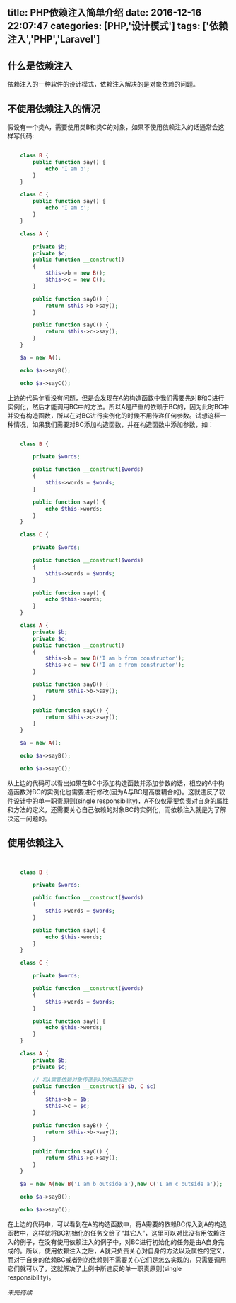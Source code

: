 title: PHP依赖注入简单介绍
date: 2016-12-16 22:07:47
categories: [PHP,'设计模式']
tags: ['依赖注入','PHP','Laravel']
---

## 什么是依赖注入

依赖注入的一种软件的设计模式，依赖注入解决的是对象依赖的问题。

## 不使用依赖注入的情况

假设有一个类A，需要使用类B和类C的对象，如果不使用依赖注入的话通常会这样写代码:

```php

    class B {
        public function say() {
            echo 'I am b';
        }
    }

    class C {
        public function say() {
            echo 'I am c';
        }
    }

    class A {

        private $b;
        private $c;
        public function __construct()
        {
            $this->b = new B();
            $this->c = new C();
        }

        public function sayB() {
            return $this->b->say();
        }

        public function sayC() {
            return $this->c->say();
        }
    }

    $a = new A();

    echo $a->sayB();

    echo $a->sayC();
```

上边的代码乍看没有问题，但是会发现在A的构造函数中我们需要先对B和C进行实例化，然后才能调用BC中的方法。所以A是严重的依赖于BC的，因为此时BC中并没有构造函数，所以在对BC进行实例化的时候不用传递任何参数。试想这样一种情况，如果我们需要对BC添加构造函数，并在构造函数中添加参数，如：


```php

    class B {

        private $words;

        public function __construct($words)
        {
            $this->words = $words;
        }

        public function say() {
            echo $this->words;
        }
    }

    class C {

        private $words;

        public function __construct($words)
        {
            $this->words = $words;
        }

        public function say() {
            echo $this->words;
        }
    }

    class A {
        private $b;
        private $c;
        public function __construct()
        {
            $this->b = new B('I am b from constructor');
            $this->c = new C('I am c from constructor');
        }

        public function sayB() {
            return $this->b->say();
        }

        public function sayC() {
            return $this->c->say();
        }
    }

    $a = new A();

    echo $a->sayB();

    echo $a->sayC();
```

从上边的代码可以看出如果在BC中添加构造函数并添加参数的话，相应的A中构造函数对BC的实例化也需要进行修改(因为A与BC是高度耦合的)。这就违反了软件设计中的单一职责原则(single responsibility)，A不仅仅需要负责对自身的属性和方法的定义，还需要关心自己依赖的对象BC的实例化，而依赖注入就是为了解决这一问题的。

## 使用依赖注入


```php


	class B {

        private $words;

        public function __construct($words)
        {
            $this->words = $words;
        }

        public function say() {
            echo $this->words;
        }
    }

    class C {

        private $words;

        public function __construct($words)
        {
            $this->words = $words;
        }

        public function say() {
            echo $this->words;
        }
    }

    class A {
        private $b;
        private $c;

        // 将A需要依赖对象传递到A的构造函数中
        public function __construct(B $b, C $c)
        {
            $this->b = $b;
            $this->c = $c;
        }

        public function sayB() {
            return $this->b->say();
        }

        public function sayC() {
            return $this->c->say();
        }
    }

    $a = new A(new B('I am b outside a'),new C('I am c outside a'));

    echo $a->sayB();

    echo $a->sayC();

```

在上边的代码中，可以看到在A的构造函数中，将A需要的依赖BC传入到A的构造函数中，这样就将BC初始化的任务交给了“其它人”，这里可以对比没有用依赖注入的例子，在没有使用依赖注入的例子中，对BC进行初始化的任务是由A自身完成的。所以，使用依赖注入之后，A就只负责关心对自身的方法以及属性的定义，而对于自身的依赖BC或者别的依赖则不需要关心它们是怎么实现的，只需要调用它们就可以了，这就解决了上例中所违反的单一职责原则(single responsibility)。

*未完待续*

